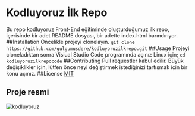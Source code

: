 # Kodluyoruz İlk Repo
Bu repo [kodluyoruz](https://kodluyoruz.org/tr/kodluyoruz/) Front-End eğitiminde oluşturduğumuz ilk repo, içerisinde bir adet README dosyası, bir adette index.html barındırıyor.
##İnstallation
Öncelikle projeyi clonelayın. 
`git clone https://github.com/gulgumusdere/kodluyoruzilkrepo.git`
##Usage
Projeyi cloneladıktan sonra Visiual Studio Code programında açınız
Linux için;
`cd kodluyoruzilkrepocode`
##Contributing
Pull requestler kabul edilir. Büyük değişiklikler için, lütfen önce neyi değiştirmek istediğinizi tartışmak için bir konu açınız. 
##License
[MIT](https://opensource.org/licenses/MIT
)  
## Proje resmi
![kodluyoruz](https://kodluyoruz.org/wp-content/uploads/2022/05/kodluyoruz_yatay_slogan-720x84.png)


